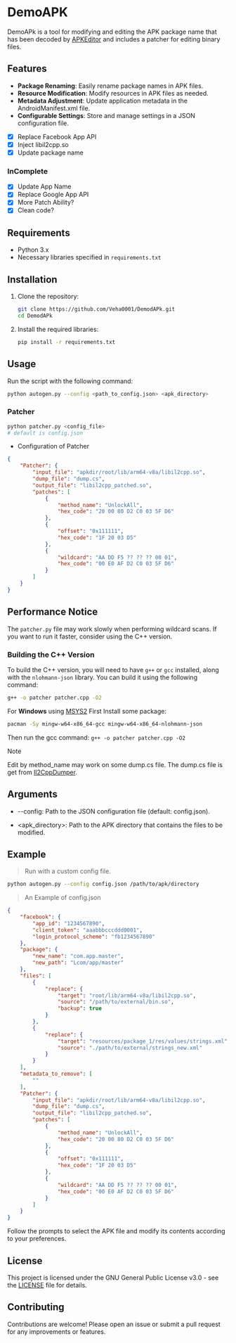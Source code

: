 # DemoAPK

DemoAPk is a tool for modifying and editing the APK package name that has been decoded by [APKEditor](https://github.com/REAndroid/APKEditor) and includes a patcher for editing binary files.

## Features
- **Package Renaming**: Easily rename package names in APK files.
- **Resource Modification**: Modify resources in APK files as needed.
- **Metadata Adjustment**: Update application metadata in the AndroidManifest.xml file.
- **Configurable Settings**: Store and manage settings in a JSON configuration file.
+ [x] Replace Facebook App API
+ [x] Inject libil2cpp.so
+ [x] Update package name

### InComplete
- [x] Update App Name
- [x] Replace Google App API
- [x] More Patch Ability?
- [x] Clean code?

## Requirements

- Python 3.x
- Necessary libraries specified in `requirements.txt`

## Installation

1. Clone the repository:
   ```bash
   git clone https://github.com/Veha0001/DemodAPk.git
   cd DemodAPk
   ```
2. Install the required libraries:
   ```bash
   pip install -r requirements.txt
   ```

## Usage

Run the script with the following command:
```bash
python autogen.py --config <path_to_config.json> <apk_directory>
```
### Patcher
```bash
python patcher.py <config_file>
# default is config.json
```
- Configuration of Patcher
```json
{
    "Patcher": {
        "input_file": "apkdir/root/lib/arm64-v8a/libil2cpp.so",
        "dump_file": "dump.cs",
        "output_file": "libil2cpp_patched.so",
        "patches": [
            {
                "method_name": "UnlockAll",
                "hex_code": "20 00 80 D2 C0 03 5F D6"
            },
            {
                "offset": "0x111111",
                "hex_code": "1F 20 03 D5"
            },
            {
                "wildcard": "AA DD F5 ?? ?? ?? 00 01",
                "hex_code": "00 E0 AF D2 C0 03 5F D6"
            }
        ]
    }
}
```

## Performance Notice

The `patcher.py` file may work slowly when performing wildcard scans. If you want to run it faster, consider using the C++ version. 

### Building the C++ Version

To build the C++ version, you will need to have `g++` or `gcc` installed, along with the `nlohmann-json` library. You can build it using the following command:
```bash
g++ -o patcher patcher.cpp -O2
```
For **Windows** using [MSYS2](https://www.msys2.org/) First Install some package:
```bash
pacman -Sy mingw-w64-x86_64-gcc mingw-w64-x86_64-nlohmann-json
```
Then run the gcc command: `g++ -o patcher patcher.cpp -O2`
> [!NOTE]
> Edit by method_name may work on some dump.cs file.
> The dump.cs file is get from [Il2CppDumper](https://github.com/Perfare/Il2CppDumper).

## Arguments
* --config: Path to the JSON configuration file (default: config.json).

* <apk_directory>: Path to the APK directory that contains the files to be modified.

## Example
> Run with a custom config file.
```bash
python autogen.py --config config.json /path/to/apk/directory
```
> An Example of config.json
```json
{
    "facebook": {
        "app_id": "1234567890",
        "client_token": "aaabbbcccddd0001",
        "login_protocol_scheme": "fb1234567890"
    },
    "package": {
        "new_name": "com.app.master",
        "new_path": "Lcom/app/master"
    },
    "files": [
        {
            "replace": {
                "target": "root/lib/arm64-v8a/libil2cpp.so",
                "source": "/path/to/external/bin.so",
                "backup": true
            }
        },
        {
            "replace": {
                "target": "resources/package_1/res/values/strings.xml",
                "source": "./path/to/external/strings_new.xml"
            }
        }
    ],
    "metadata_to_remove": [
        ""
    ],
    "Patcher": {
        "input_file": "apkdir/root/lib/arm64-v8a/libil2cpp.so",
        "dump_file": "dump.cs",
        "output_file": "libil2cpp_patched.so",
        "patches": [
            {
                "method_name": "UnlockAll",
                "hex_code": "20 00 80 D2 C0 03 5F D6"
            },
            {
                "offset": "0x111111",
                "hex_code": "1F 20 03 D5"
            },
            {
                "wildcard": "AA DD F5 ?? ?? ?? 00 01",
                "hex_code": "00 E0 AF D2 C0 03 5F D6"
            }
        ]
    }
}
```
Follow the prompts to select the APK file and modify its contents according to your preferences.

## License

This project is licensed under the GNU General Public License v3.0 - see the [LICENSE](LICENSE) file for details.

## Contributing

Contributions are welcome! Please open an issue or submit a pull request for any improvements or features.

<!--
## Acknowledgements

- Thanks to all contributors and open-source projects that made this tool possible.
-->

